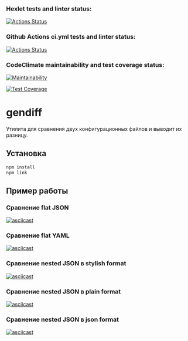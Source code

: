 ### Hexlet tests and linter status:

[![Actions Status](https://github.com/Anakharsis9/frontend-project-46/actions/workflows/hexlet-check.yml/badge.svg)](https://github.com/Anakharsis9/frontend-project-46/actions)

### Github Actions ci.yml tests and linter status:

[![Actions Status](https://github.com/Anakharsis9/frontend-project-46/actions/workflows/ci.yml/badge.svg)](https://github.com/Anakharsis9/frontend-project-46/actions)

### CodeClimate maintainability and test coverage status:

[![Maintainability](https://api.codeclimate.com/v1/badges/9e358873017d23521dd3/maintainability)](https://codeclimate.com/github/Anakharsis9/frontend-project-46/maintainability)

[![Test Coverage](https://api.codeclimate.com/v1/badges/9e358873017d23521dd3/test_coverage)](https://codeclimate.com/github/Anakharsis9/frontend-project-46/test_coverage)

# gendiff

Утилита для сравнения двух конфигурационных файлов и выводит их разницу.

## Установка

```sh
npm install
npm link
```

## Пример работы

### Сравнение flat JSON

[![asciicast](https://asciinema.org/a/3GGXaoJOeHSaZYVBFVuDsqYUR.svg)](https://asciinema.org/a/3GGXaoJOeHSaZYVBFVuDsqYUR)

### Сравнение flat YAML

[![asciicast](https://asciinema.org/a/j8ozf1sOGsarWUXNl3zAu2iwW.svg)](https://asciinema.org/a/j8ozf1sOGsarWUXNl3zAu2iwW)

### Сравнение nested JSON в stylish format

[![asciicast](https://asciinema.org/a/qNn7R5BFXakIHUe6Z8FatYbEg.svg)](https://asciinema.org/a/qNn7R5BFXakIHUe6Z8FatYbEg)

### Сравнение nested JSON в plain format

[![asciicast](https://asciinema.org/a/BZCvGhsQeHqsnGt6bosCaZcVy.svg)](https://asciinema.org/a/BZCvGhsQeHqsnGt6bosCaZcVy)

### Сравнение nested JSON в json format

[![asciicast](https://asciinema.org/a/KHP4yqCimOAHKJCU2NBW8fMyq.svg)](https://asciinema.org/a/KHP4yqCimOAHKJCU2NBW8fMyq)